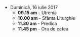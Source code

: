
* <label>Duminică, 16 iulie 2017</label>
  * **09.15 am** - Utrenia
  * **10.00 am** - Sfânta Liturghie
  * **11.30 am** - Predica  
  * **11.45 pm** - Ora de cafea
